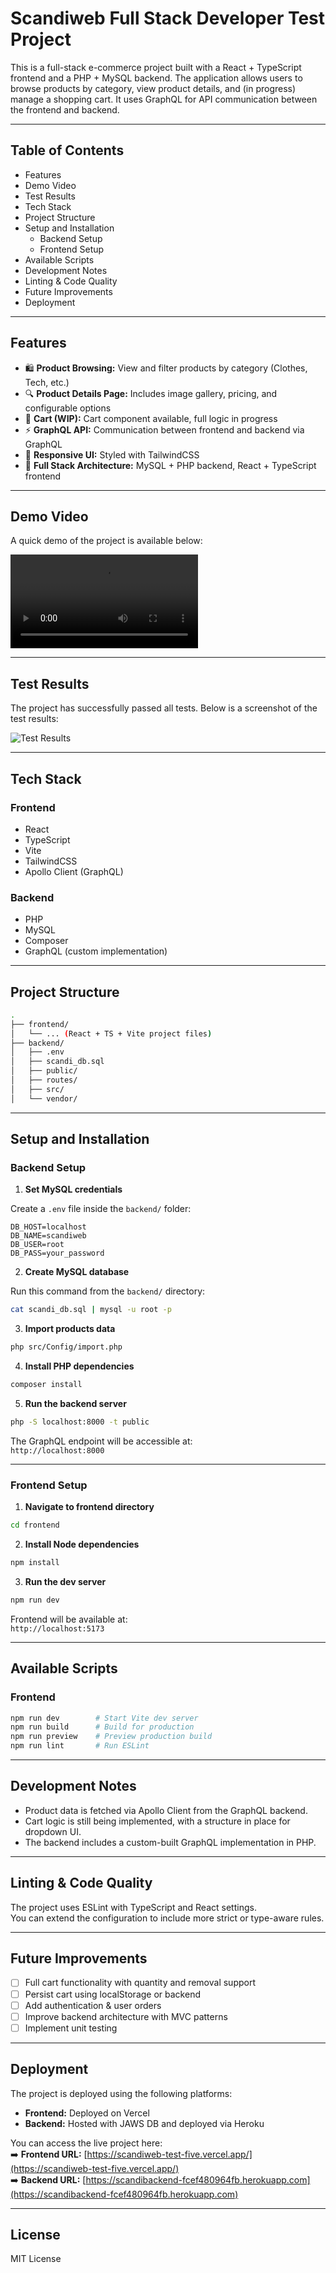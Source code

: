 # Scandiweb Full Stack Developer Test Project

This is a full-stack e-commerce project built with a React + TypeScript frontend and a PHP + MySQL backend. The application allows users to browse products by category, view product details, and (in progress) manage a shopping cart. It uses GraphQL for API communication between the frontend and backend.

---

## Table of Contents

- Features  
- Demo Video  
- Test Results  
- Tech Stack  
- Project Structure  
- Setup and Installation  
  - Backend Setup  
  - Frontend Setup  
- Available Scripts  
- Development Notes  
- Linting & Code Quality  
- Future Improvements  
- Deployment  

---

## Features

- 🛍️ **Product Browsing:** View and filter products by category (Clothes, Tech, etc.)  
- 🔍 **Product Details Page:** Includes image gallery, pricing, and configurable options  
- 🛒 **Cart (WIP):** Cart component available, full logic in progress  
- ⚡ **GraphQL API:** Communication between frontend and backend via GraphQL  
- 💅 **Responsive UI:** Styled with TailwindCSS  
- 🔧 **Full Stack Architecture:** MySQL + PHP backend, React + TypeScript frontend  

---

## Demo Video

A quick demo of the project is available below:

![Demo Video](README_ASSETS/demo_video.mp4)

---

## Test Results

The project has successfully passed all tests. Below is a screenshot of the test results:

![Test Results](README_ASSETS/scandi_tests.png)

---

## Tech Stack

### Frontend

- React  
- TypeScript  
- Vite  
- TailwindCSS  
- Apollo Client (GraphQL)  

### Backend

- PHP  
- MySQL  
- Composer  
- GraphQL (custom implementation)

---

## Project Structure

```bash
.
├── frontend/
│   └── ... (React + TS + Vite project files)
├── backend/
│   ├── .env
│   ├── scandi_db.sql
│   ├── public/
│   ├── routes/
│   ├── src/
│   └── vendor/
```

---

## Setup and Installation

### Backend Setup

1. **Set MySQL credentials**

Create a `.env` file inside the `backend/` folder:

```env
DB_HOST=localhost
DB_NAME=scandiweb
DB_USER=root
DB_PASS=your_password
```

2. **Create MySQL database**

Run this command from the `backend/` directory:

```bash
cat scandi_db.sql | mysql -u root -p
```

3. **Import products data**

```bash
php src/Config/import.php
```

4. **Install PHP dependencies**

```bash
composer install
```

5. **Run the backend server**

```bash
php -S localhost:8000 -t public
```

The GraphQL endpoint will be accessible at:  
`http://localhost:8000`

---

### Frontend Setup

1. **Navigate to frontend directory**

```bash
cd frontend
```

2. **Install Node dependencies**

```bash
npm install
```

3. **Run the dev server**

```bash
npm run dev
```

Frontend will be available at:  
`http://localhost:5173`

---

## Available Scripts

### Frontend

```bash
npm run dev        # Start Vite dev server
npm run build      # Build for production
npm run preview    # Preview production build
npm run lint       # Run ESLint
```

---

## Development Notes

- Product data is fetched via Apollo Client from the GraphQL backend.  
- Cart logic is still being implemented, with a structure in place for dropdown UI.  
- The backend includes a custom-built GraphQL implementation in PHP.  

---

## Linting & Code Quality

The project uses ESLint with TypeScript and React settings.  
You can extend the configuration to include more strict or type-aware rules.

---

## Future Improvements

- [ ] Full cart functionality with quantity and removal support  
- [ ] Persist cart using localStorage or backend  
- [ ] Add authentication & user orders  
- [ ] Improve backend architecture with MVC patterns  
- [ ] Implement unit testing  

---

## Deployment

The project is deployed using the following platforms:

- **Frontend:** Deployed on Vercel  
- **Backend:** Hosted with JAWS DB and deployed via Heroku  

You can access the live project here:  
➡️ **Frontend URL:** [https://scandiweb-test-five.vercel.app/](https://scandiweb-test-five.vercel.app/)  
➡️ **Backend URL:** [https://scandibackend-fcef480964fb.herokuapp.com](https://scandibackend-fcef480964fb.herokuapp.com)  

---

## License

MIT License 

